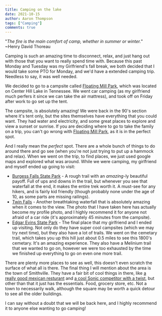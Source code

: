 ```yaml
---
title: Camping on the lake
date: 2021-10-15
author: Aaron Thompson
tags: ["Camping"]
comments: true
---
```


"*The fire is the main comfort of camp, whether in summer or winter.*" ~Henry David Thoreau

Camping is such an amazing time to disconnect, relax, and just hang out with those that you want to really spend time with. Because this past Monday and Tuesday was my Girlfriend's fall break, we both decided that I would take some PTO for Monday, and we'd have a extended camping trip. Needless to say, it was well needed.

We decided to go to a campsite called [Floating Mill Park](https://goo.gl/maps/Bw7iKrqFVZ8aY3Nu5), which was located on Center Hill Lake in Tennessee. We went car camping (as my girlfriend much perfers it since we can take the air mattress), and took off on Friday after work to go set up the tent.

The campsite, is absolutely amazing! We were back in the 90's section where it's tent only, but the sites themselves have everything that you could want. They had water and electricity, and some great places to explore and view a sunset or sunrise. If you are deciding where to go to take the family on a trip, you can't go wrong with [Floating Mill Park](https://goo.gl/maps/Bw7iKrqFVZ8aY3Nu5), as it is in the perfect spot.

And I really mean the *perfect* spot. There are a whole bunch of things to do around there and go see (when you're not just trying to put up a hammock and relax). When we went on the trip, to find places, we just used google maps and explored what was around. While we were camping, my girlfriend and myself ended up going to visit:

- [Burgess Falls State Park](https://goo.gl/maps/LB81idosdrhEwQ9f7) - A rough trail with an *amazing*-ly beautiful payoff. Full of ups and downs in the trail, but whenever you see that waterfall at the end, it makes the entire trek worth it. A must-see for any hikers, and is fairly kid friendly (though probably none under the age of 10, as some parts are missing railings).
- [Twin Falls](https://goo.gl/maps/byr3uTrhkWDBdFQt9) - Another breathtaking waterfall that is absolutely amazing when it comes to the view. The photo that I have taken here has actually become my profile photo, and I highly recommend it for anyone not afraid of a car ride (it's approximately 45 minutes from the campsite).
- [Edgar Evins State Park](https://goo.gl/maps/A125wM3PBM1uHPVF9) - The final place that my girlfriend and I ended up visiting. Not only do they have super cool campsites (which we may try next time), but they also have a lot of trails. We went on the cemetary trail, which takes you up this hill just about 0.5 miles to see this 1800's cemetary. It's an amazing experience. They also have a Melinium trail that we wanted to go on, however we were too exhausted by the time we finished up everything to go on even one more trail.

There are plenty more places to see as well, this doesn't even scratch the surface of what all is there. The final thing I will mention about the area is the town of Smithville. They have a fair bit of cool things in there, like [a really good mexican resturant](https://goo.gl/maps/DqRnFV1z6M6hYRpEA) and [a cool Sonic competitor with a twist](https://goo.gl/maps/uWm3yYxqYXGvhgDX8), but other than that it just has the essentials. Food, grocery store, etc. Not a town to necessarily walk, although the square may be worth a quick detour to see all the older buildings.

I can say without a doubt that we will be back here, and I highly recommend it to anyone else wanting to go camping!

